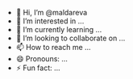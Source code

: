 - 👋 Hi, I’m @maldareva
- 👀 I’m interested in ...
- 🌱 I’m currently learning ...
- 💞️ I’m looking to collaborate on ...
- 📫 How to reach me ...
- 😄 Pronouns: ...
- ⚡ Fun fact: ...

<!---
maldareva/maldareva is a ✨ special ✨ repository because its `README.md` (this file) appears on your GitHub profile.
You can click the Preview link to take a look at your changes.
--->
